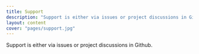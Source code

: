 ```yaml
---
title: Support
description: "Support is either via issues or project discussions in Github."
layout: content
cover: "pages/support.jpg"
---
```


Support is either via issues or project discussions in Github.

<!-- break -->